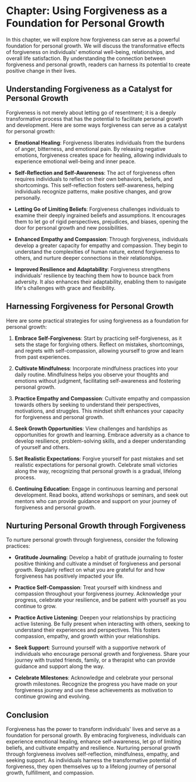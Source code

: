 Chapter: Using Forgiveness as a Foundation for Personal Growth
==============================================================

In this chapter, we will explore how forgiveness can serve as a powerful foundation for personal growth. We will discuss the transformative effects of forgiveness on individuals' emotional well-being, relationships, and overall life satisfaction. By understanding the connection between forgiveness and personal growth, readers can harness its potential to create positive change in their lives.

**Understanding Forgiveness as a Catalyst for Personal Growth**
---------------------------------------------------------------

Forgiveness is not merely about letting go of resentment; it is a deeply transformative process that has the potential to facilitate personal growth and development. Here are some ways forgiveness can serve as a catalyst for personal growth:

* **Emotional Healing**: Forgiveness liberates individuals from the burdens of anger, bitterness, and emotional pain. By releasing negative emotions, forgiveness creates space for healing, allowing individuals to experience emotional well-being and inner peace.

* **Self-Reflection and Self-Awareness**: The act of forgiveness often requires individuals to reflect on their own behaviors, beliefs, and shortcomings. This self-reflection fosters self-awareness, helping individuals recognize patterns, make positive changes, and grow personally.

* **Letting Go of Limiting Beliefs**: Forgiveness challenges individuals to examine their deeply ingrained beliefs and assumptions. It encourages them to let go of rigid perspectives, prejudices, and biases, opening the door for personal growth and new possibilities.

* **Enhanced Empathy and Compassion**: Through forgiveness, individuals develop a greater capacity for empathy and compassion. They begin to understand the complexities of human nature, extend forgiveness to others, and nurture deeper connections in their relationships.

* **Improved Resilience and Adaptability**: Forgiveness strengthens individuals' resilience by teaching them how to bounce back from adversity. It also enhances their adaptability, enabling them to navigate life's challenges with grace and flexibility.

**Harnessing Forgiveness for Personal Growth**
----------------------------------------------

Here are some practical strategies for using forgiveness as a foundation for personal growth:

1. **Embrace Self-Forgiveness**: Start by practicing self-forgiveness, as it sets the stage for forgiving others. Reflect on mistakes, shortcomings, and regrets with self-compassion, allowing yourself to grow and learn from past experiences.

2. **Cultivate Mindfulness**: Incorporate mindfulness practices into your daily routine. Mindfulness helps you observe your thoughts and emotions without judgment, facilitating self-awareness and fostering personal growth.

3. **Practice Empathy and Compassion**: Cultivate empathy and compassion towards others by seeking to understand their perspectives, motivations, and struggles. This mindset shift enhances your capacity for forgiveness and personal growth.

4. **Seek Growth Opportunities**: View challenges and hardships as opportunities for growth and learning. Embrace adversity as a chance to develop resilience, problem-solving skills, and a deeper understanding of yourself and others.

5. **Set Realistic Expectations**: Forgive yourself for past mistakes and set realistic expectations for personal growth. Celebrate small victories along the way, recognizing that personal growth is a gradual, lifelong process.

6. **Continuing Education**: Engage in continuous learning and personal development. Read books, attend workshops or seminars, and seek out mentors who can provide guidance and support on your journey of forgiveness and personal growth.

**Nurturing Personal Growth through Forgiveness**
-------------------------------------------------

To nurture personal growth through forgiveness, consider the following practices:

* **Gratitude Journaling**: Develop a habit of gratitude journaling to foster positive thinking and cultivate a mindset of forgiveness and personal growth. Regularly reflect on what you are grateful for and how forgiveness has positively impacted your life.

* **Practice Self-Compassion**: Treat yourself with kindness and compassion throughout your forgiveness journey. Acknowledge your progress, celebrate your resilience, and be patient with yourself as you continue to grow.

* **Practice Active Listening**: Deepen your relationships by practicing active listening. Be fully present when interacting with others, seeking to understand their experiences and perspectives. This fosters compassion, empathy, and growth within your relationships.

* **Seek Support**: Surround yourself with a supportive network of individuals who encourage personal growth and forgiveness. Share your journey with trusted friends, family, or a therapist who can provide guidance and support along the way.

* **Celebrate Milestones**: Acknowledge and celebrate your personal growth milestones. Recognize the progress you have made on your forgiveness journey and use these achievements as motivation to continue growing and evolving.

**Conclusion**
--------------

Forgiveness has the power to transform individuals' lives and serve as a foundation for personal growth. By embracing forgiveness, individuals can experience emotional healing, enhance self-awareness, let go of limiting beliefs, and cultivate empathy and resilience. Nurturing personal growth through forgiveness involves self-reflection, mindfulness, empathy, and seeking support. As individuals harness the transformative potential of forgiveness, they open themselves up to a lifelong journey of personal growth, fulfillment, and compassion.
